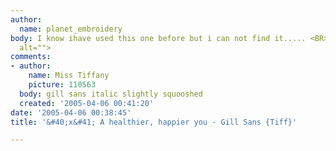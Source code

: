```yaml
---
author:
  name: planet_embroidery
body: I know ihave used this one before but i can not find it..... <BR><img src="http://www.typophile.com/forums/messages/83/68921.jpg"
  alt="">
comments:
- author:
    name: Miss Tiffany
    picture: 110563
  body: gill sans italic slightly squooshed
  created: '2005-04-06 00:41:20'
date: '2005-04-06 00:38:45'
title: '&#40;x&#41; A healthier, happier you - Gill Sans {Tiff}'

---
```

